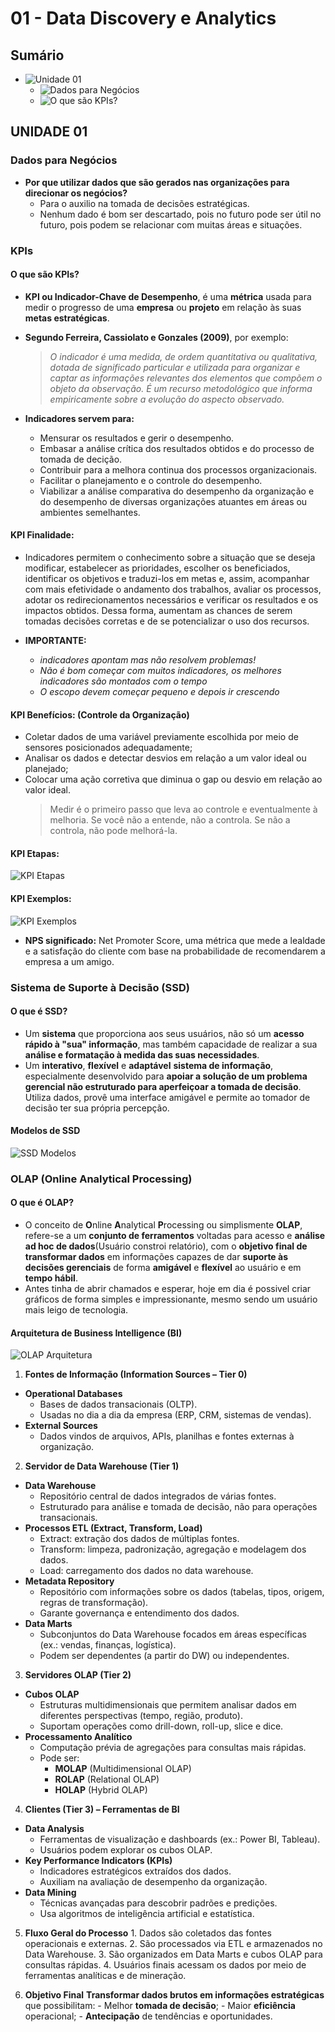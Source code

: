 # 01 - Data Discovery e Analytics

## Sumário
- ![Unidade 01](#unidade-01)
  - ![Dados para Negócios](#dados-para-negócios)
  - ![O que são KPIs?](#o-que-são-kpis)

## UNIDADE 01
### Dados para Negócios

- **Por que utilizar dados que são gerados nas organizações para direcionar os negócios?**
  - Para o auxilio na tomada de decisões estratégicas.
  - Nenhum dado é bom ser descartado, pois no futuro pode ser útil no futuro, pois podem se relacionar com muitas áreas e situações.

### KPIs
#### O que são KPIs?
  - **KPI ou Indicador-Chave de Desempenho**, é uma **métrica** usada para medir o progresso de uma **empresa** ou **projeto** em relação às suas **metas estratégicas**.

  - **Segundo Ferreira, Cassiolato e Gonzales (2009)**, por exemplo:
    > *O indicador é uma medida, de ordem quantitativa ou qualitativa, dotada de significado particular e utilizada para organizar e captar as informações relevantes dos elementos que compõem o objeto da observação. É um recurso metodológico que informa empiricamente sobre a evolução do aspecto observado.* 

  - **Indicadores servem para:**
    - Mensurar os resultados e gerir o desempenho.
    - Embasar a análise crítica dos resultados obtidos e do processo de tomada de decição.
    - Contribuir para a melhora continua dos processos organizacionais.
    - Facilitar o planejamento e o controle do desempenho.
    - Viabilizar a análise comparativa do desempenho da organização e do desempenho de diversas organizações atuantes em áreas ou ambientes semelhantes.

#### **KPI Finalidade:**
  - Indicadores permitem o conhecimento sobre a situação que se deseja modificar,
    estabelecer as prioridades, escolher os beneficiados, identificar os objetivos e traduzi-los em metas e, assim, acompanhar com mais efetividade o andamento dos trabalhos, avaliar os processos, adotar os redirecionamentos necessários e verificar os resultados e os impactos obtidos. Dessa forma, aumentam as chances de serem tomadas decisões corretas e de se potencializar o uso dos recursos.

  - **IMPORTANTE:** 
    - *indicadores apontam mas não resolvem problemas!*
    - *Não é bom começar com muitos indicadores, os melhores indicadores são montados com o tempo*
    - *O escopo devem começar pequeno e depois ir crescendo*

#### **KPI Benefícios: (Controle da Organização)**
  - Coletar dados de uma variável previamente escolhida por meio de sensores posicionados adequadamente;
  - Analisar os dados e detectar desvios em relação a um valor ideal ou planejado;
  - Colocar uma ação corretiva que diminua o gap ou desvio em relação ao valor ideal.
    > Medir é o primeiro passo que leva ao controle e eventualmente à melhoria.
    Se você não a entende, não a controla. Se não a controla, não pode melhorá-la.


#### **KPI Etapas:**
![KPI Etapas](/Inteligência%20Artificial%20e%20Aprendizado%20de%20Máquina/01%20-%20Data%20Discovery%20e%20Analytics/images/KPI_Etapas.png)

#### **KPI Exemplos:**
![KPI Exemplos](/Inteligência%20Artificial%20e%20Aprendizado%20de%20Máquina/01%20-%20Data%20Discovery%20e%20Analytics/images/KPI_Exemplos.png)

  - **NPS significado:** Net Promoter Score, uma métrica que mede a lealdade e a satisfação do cliente com base na probabilidade de recomendarem a empresa a um amigo.

### Sistema de Suporte à Decisão (SSD)
#### O que é SSD?
  - Um **sistema** que proporciona aos seus usuários, não só um **acesso rápido à "sua" informação**, mas também capacidade de realizar a sua **análise e formatação à medida das suas necessidades**.
  -  Um **interativo**, **flexível** e **adaptável** **sistema de informação**, especialmente desenvolvido para **apoiar a solução de um problema gerencial não estruturado para aperfeiçoar a tomada de decisão**. Utiliza dados, provê uma interface amigável e permite ao tomador de decisão ter sua própria percepção.

#### Modelos de SSD
![SSD Modelos](/Inteligência%20Artificial%20e%20Aprendizado%20de%20Máquina/01%20-%20Data%20Discovery%20e%20Analytics/images/SSD_Modelos.png)

### OLAP (Online Analytical Processing)
#### O que é OLAP?
  - O conceito de **O**nline **A**nalytical **P**rocessing ou simplismente **OLAP**, refere-se a um **conjunto de ferramentos** voltadas para acesso e **análise ad hoc de dados**(Usuário constroi relatório), com o **objetivo final de transformar dados** em informações capazes de dar **suporte às decisões gerenciais** de forma **amigável** e **flexível** ao usuário e em **tempo hábil**.
  - Antes tinha de abrir chamados e esperar, hoje em dia é possivel criar gráficos de forma simples e impressionante, mesmo sendo um usuário mais leigo de tecnologia.

#### Arquitetura de Business Intelligence (BI)
![OLAP Arquitetura](/Inteligência%20Artificial%20e%20Aprendizado%20de%20Máquina/01%20-%20Data%20Discovery%20e%20Analytics/images/OLAP_Arquitetura.png)

  1. **Fontes de Informação (Information Sources – Tier 0)**
  - **Operational Databases**
    - Bases de dados transacionais (OLTP).
    - Usadas no dia a dia da empresa (ERP, CRM, sistemas de vendas).
  - **External Sources**
    - Dados vindos de arquivos, APIs, planilhas e fontes externas à organização. 
  2. **Servidor de Data Warehouse (Tier 1)**
  - **Data Warehouse**
    - Repositório central de dados integrados de várias fontes.
    - Estruturado para análise e tomada de decisão, não para operações transacionais.
  - **Processos ETL (Extract, Transform, Load)**
    - Extract: extração dos dados de múltiplas fontes.
    - Transform: limpeza, padronização, agregação e modelagem dos dados.
    - Load: carregamento dos dados no data warehouse.
  - **Metadata Repository**
    - Repositório com informações sobre os dados (tabelas, tipos, origem, regras de transformação).
    - Garante governança e entendimento dos dados.
  - **Data Marts**
    - Subconjuntos do Data Warehouse focados em áreas específicas (ex.: vendas, finanças, logística).
    - Podem ser dependentes (a partir do DW) ou independentes. 
  3. **Servidores OLAP (Tier 2)**
  - **Cubos OLAP**
    - Estruturas multidimensionais que permitem analisar dados em diferentes perspectivas (tempo, região, produto).
    - Suportam operações como drill-down, roll-up, slice e dice.
  - **Processamento Analítico**
    - Computação prévia de agregações para consultas mais rápidas.
    - Pode ser:
      - **MOLAP** (Multidimensional OLAP)
      - **ROLAP** (Relational OLAP)
      - **HOLAP** (Hybrid OLAP)
  4. **Clientes (Tier 3) – Ferramentas de BI**
  - **Data Analysis**
    - Ferramentas de visualização e dashboards (ex.: Power BI, Tableau).
    - Usuários podem explorar os cubos OLAP.
  - **Key Performance Indicators (KPIs)**
    - Indicadores estratégicos extraídos dos dados.
    - Auxiliam na avaliação de desempenho da organização.
  - **Data Mining**
    - Técnicas avançadas para descobrir padrões e predições.
    - Usa algoritmos de inteligência artificial e estatística.
  
  5. **Fluxo Geral do Processo**
    1. Dados são coletados das fontes operacionais e externas.
    2. São processados via ETL e armazenados no Data Warehouse.
    3. São organizados em Data Marts e cubos OLAP para consultas rápidas.
    4. Usuários finais acessam os dados por meio de ferramentas analíticas e de mineração.
   
  6. **Objetivo Final**
    **Transformar dados brutos em informações estratégicas** que possibilitam:
    - Melhor **tomada de decisão**;
    - Maior **eficiência** operacional;
    - **Antecipação** de tendências e oportunidades.